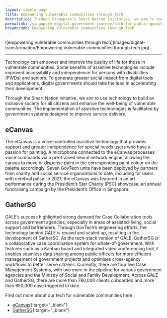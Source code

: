 ```yaml
---
layout: simple-page
title: Empowering Vulnerable Communities through Tech 
description: Through Singapore’s Smart Nation initiative, we aim to use technology to build an inclusive society for all citizens. 
permalink: /singapore-digital-government-journey/tech-for-public-good/empowering-vulnerable-communities-through-tech
breadcrumb: Empowering Vulnerable Communities through Tech 
---
```


![empowering vulnerable communities through tech](images/digital-transformation/Empowering vulnerable communities through tech.jpg)

---
Technology can empower and improve the quality of life for those in vulnerable communities. Some benefits of assistive technologies include improved accessibility and independence for persons with disabilities (PWDs) and seniors. To generate greater social impact from digital tools and applications, digital governments should take the lead in accelerating their development.

Through the Smart Nation initiative, we aim to use technology to build an inclusive society for all citizens and enhance the well-being of vulnerable communities. The implementation of assistive technologies is facilitated by government systems designed to improve service delivery.

## eCanvas

The eCanvas is a voice-controlled assistive technology that provides support and greater independence for special needs users who have a passion for painting. A microphone connected to the eCanvas processes voice commands via a pre-trained neural network engine, allowing the canvas to move or dispense paint in the corresponding paint colour on the palette accordingly.  Seven GovTech units have been deployed by partners from charity and social service organisations to date, including for users with cerebral palsy. In 2021, the eCanvas was featured in an art performance during the President’s Star Charity (PSC) showcase, an annual fundraising campaign by the President’s Office in Singapore.

## GatherSG

GALE’s success highlighted strong demand for Case Collaboration tools across government agencies, especially in areas of assisted-living, social support and befrienders. Through GovTech’s engineering efforts, the technology behind GALE is reused and scaled up, resulting in the development of GatherSG. As the tech-stack version of GALE, GatherSG is a collaborative case coordination system for whole-of-government. With features such as a Kanban board and integrated video conferencing tool, it enables seamless data sharing among public officers for more efficient management of government projects and optimises cross-agency workflows to better serve citizens. Currently, there are four live Case Management Systems, with two more in the pipeline for various government agencies and the Ministry of Social and Family Development. Across GALE and GatherSG, there are more than 780,000 clients onboarded and more than 650,000 case triggered to date.

Find out more about our tech for vulnerable communities here:
* [eCanvas](https://www.developer.tech.gov.sg/technologies/sensor-platforms-and-internet-of-things/ecanvas){:target="_blank"}
* [GatherSG](https://www.developer.tech.gov.sg/technologies/productivity-tools/gathersg.html){:target="_blank"}
